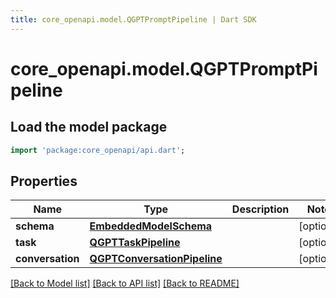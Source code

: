 ```yaml
---
title: core_openapi.model.QGPTPromptPipeline | Dart SDK
---
```


# core_openapi.model.QGPTPromptPipeline

## Load the model package
```dart
import 'package:core_openapi/api.dart';
```

## Properties
Name | Type | Description | Notes
------------ | ------------- | ------------- | -------------
**schema** | [**EmbeddedModelSchema**](EmbeddedModelSchema.md) |  | [optional] 
**task** | [**QGPTTaskPipeline**](QGPTTaskPipeline.md) |  | [optional] 
**conversation** | [**QGPTConversationPipeline**](QGPTConversationPipeline.md) |  | [optional] 

[[Back to Model list]](../README.md#documentation-for-models) [[Back to API list]](../README.md#documentation-for-api-endpoints) [[Back to README]](../README.md)


